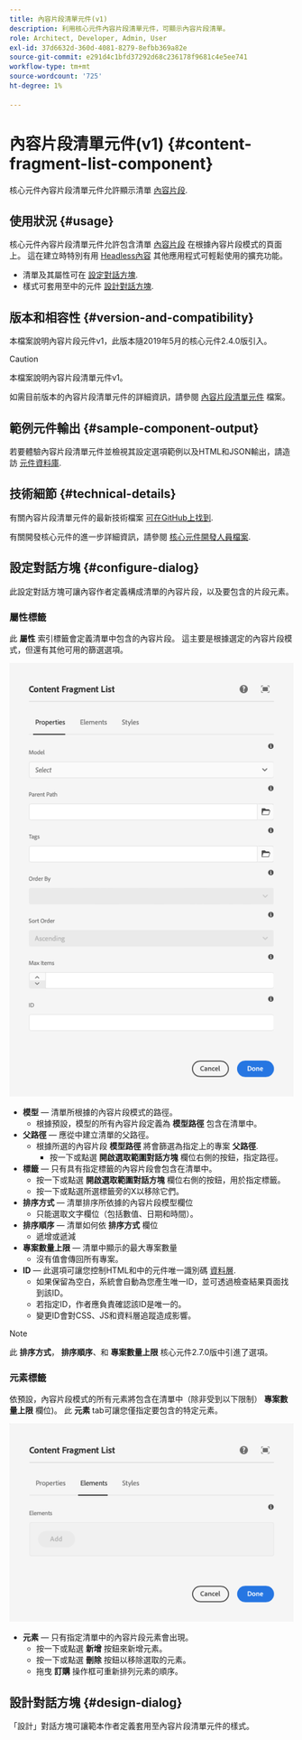 ```yaml
---
title: 內容片段清單元件(v1)
description: 利用核心元件內容片段清單元件，可顯示內容片段清單。
role: Architect, Developer, Admin, User
exl-id: 37d6632d-360d-4081-8279-8efbb369a82e
source-git-commit: e291d4c1bfd37292d68c236178f9681c4e5ee741
workflow-type: tm+mt
source-wordcount: '725'
ht-degree: 1%

---
```


# 內容片段清單元件(v1) {#content-fragment-list-component}

核心元件內容片段清單元件允許顯示清單 [內容片段](https://experienceleague.adobe.com/docs/experience-manager-cloud-service/assets/content-fragments/content-fragments.html).

## 使用狀況 {#usage}

核心元件內容片段清單元件允許包含清單 [內容片段](https://experienceleague.adobe.com/docs/experience-manager-cloud-service/assets/content-fragments/content-fragments.html) 在根據內容片段模式的頁面上。 這在建立時特別有用 [Headless內容](https://helpx.adobe.com/tw/experience-manager/6-5/sites/developing/user-guide.html?topic=/experience-manager/6-5/sites/developing/morehelp/headless.ug.js) 其他應用程式可輕鬆使用的擴充功能。

* 清單及其屬性可在 [設定對話方塊](#configure-dialog).
* 樣式可套用至中的元件 [設計對話方塊](#design-dialog).

## 版本和相容性 {#version-and-compatibility}

本檔案說明內容片段元件v1，此版本隨2019年5月的核心元件2.4.0版引入。

>[!CAUTION]
>
>本檔案說明內容片段清單元件v1。
>
>如需目前版本的內容片段清單元件的詳細資訊，請參閱 [內容片段清單元件](/help/components/content-fragment-list.md) 檔案。

## 範例元件輸出 {#sample-component-output}

若要體驗內容片段清單元件並檢視其設定選項範例以及HTML和JSON輸出，請造訪 [元件資料庫](https://adobe.com/go/aem_cmp_library_cflist).

## 技術細節 {#technical-details}

有關內容片段清單元件的最新技術檔案 [可在GitHub上找到](https://adobe.com/go/aem_cmp_tech_cflist_v1).

有關開發核心元件的進一步詳細資訊，請參閱 [核心元件開發人員檔案](/help/developing/overview.md).

## 設定對話方塊 {#configure-dialog}

此設定對話方塊可讓內容作者定義構成清單的內容片段，以及要包含的片段元素。

### 屬性標籤

此 **屬性** 索引標籤會定義清單中包含的內容片段。 這主要是根據選定的內容片段模式，但還有其他可用的篩選選項。

![內容片段清單元件之「編輯」對話方塊的「屬性」索引標籤](/help/assets/content-fragment-list-properties.png)

* **模型**  — 清單所根據的內容片段模式的路徑。
   * 根據預設，模型的所有內容片段定義為 **模型路徑** 包含在清單中。
* **父路徑**  — 應從中建立清單的父路徑。
   * 根據所選的內容片段 **模型路徑** 將會篩選為指定上的專案 **父路徑**.
      * 按一下或點選 **開啟選取範圍對話方塊** 欄位右側的按鈕，指定路徑。
* **標籤**  — 只有具有指定標籤的內容片段會包含在清單中。
   * 按一下或點選 **開啟選取範圍對話方塊** 欄位右側的按鈕，用於指定標籤。
   * 按一下或點選所選標籤旁的X以移除它們。
* **排序方式**  — 清單排序所依據的內容片段模型欄位
   * 只能選取文字欄位（包括數值、日期和時間）。
* **排序順序**  — 清單如何依 **排序方式** 欄位
   * 遞增或遞減
* **專案數量上限**  — 清單中顯示的最大專案數量
   * 沒有值會傳回所有專案。
* **ID**  — 此選項可讓您控制HTML和中的元件唯一識別碼 [資料層](/help/developing/data-layer/overview.md).
   * 如果保留為空白，系統會自動為您產生唯一ID，並可透過檢查結果頁面找到該ID。
   * 若指定ID，作者應負責確認該ID是唯一的。
   * 變更ID會對CSS、JS和資料層追蹤造成影響。

>[!NOTE]
>此 **排序方式**， **排序順序**、和 **專案數量上限** 核心元件2.7.0版中引進了選項。

### 元素標籤

依預設，內容片段模式的所有元素將包含在清單中（除非受到以下限制） **專案數量上限** 欄位)。 此 **元素** tab可讓您僅指定要包含的特定元素。

![內容片段清單元件之「編輯」對話方塊的「元素」索引標籤](/help/assets/content-fragment-list-elements.png)

* **元素**  — 只有指定清單中的內容片段元素會出現。
   * 按一下或點選 **新增** 按鈕來新增元素。
   * 按一下或點選 **刪除** 按鈕以移除選取的元素。
   * 拖曳 **訂購** 操作框可重新排列元素的順序。

## 設計對話方塊 {#design-dialog}

「設計」對話方塊可讓範本作者定義套用至內容片段清單元件的樣式。
